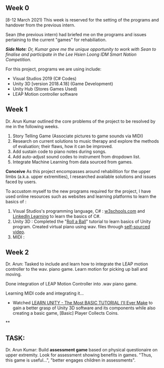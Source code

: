 ## Week 0
[8-12 March 2021) 
This week is reserved for the setting of the programs and handover from the previous intern.

Sean (the previous intern) had briefed me on the programs and issues pertaining to the current "games" for rehabiliation. 

***Side Note**: Dr, Kumar gave me the unique opportunity to work with Sean to finalise and participate in the Lee Hsien Loong IDM Smart Nation Competition.*

For this project, programs we are using include:
 - Visual Studios 2019 (C# Codes)
 - Unity 3D [version 2018.4.18] (Game Development)
 - Unity Hub (Stores Games Used)
 - LEAP Motion controller software

## Week 1
Dr. Arun Kumar outlined the core problems of the project to be resolved by me in the following weeks.
1. Story Telling Game (Associate pictures to game sounds via MIDI)
2. Research on current solutions to music therapy and explore the methods of evaluation; their flaws, how it can be improved.
3. Add sustain code to piano notes during songs.
4. Add auto-adjust sound codes to instrument from dropdown list.
5.  Integrate Machine Learning from data sourced from games.

**Conceive**
As this project encompasses around rehabilition for the upper limbs (a.k.a. upper extremities), I researched available solutions and issues faced by users. 

To accustom myself to the new programs required for the project, I have used online resources such as websites and learning platforms to learn the basics of :  
1. Visual Studios's programming language, C# : [w3schools.com](https://www.w3schools.com/cs/default.asp) and [LinkedIn Learning](https://www.linkedin.com/learning/visual-studio-essential-training-05-code-editors/explore-the-default-editor-settings?u=2122804) to learn the basics of C#. 
2. Unity 3D : Completed the "[Roll a Ball](https://learn.unity.com/project/roll-a-ball)" tutorial to learn basics of Unity program. Created virtual piano using wav. files through [self-sourced video](https://www.youtube.com/watch?v=bkE1YSSdOLU).
3. MIDI : 

## Week 2
Dr. Arun: Tasked to include and learn how to integrate the LEAP motion controller to the wav. piano game. Learn motion for picking up ball and moving. 

Done integration of LEAP Motion Controller into .wav piano game.

Learning MIDI code and integrating it...

- Watched [LEARN UNITY - The Most BASIC TUTORIAL I'll Ever Make](https://www.youtube.com/watch?v=pwZpJzpE2lQ)  to gain a better grasp of Unity 3D software and its components while also creating a basic game, [Basic] Player Collects Coins.

**
## TASK:

 Dr. Arun Kumar: Build **assessment game** based on physical questionaire on upper extremity. Look for assessment showing benefits in games. "Thus, this game is useful...", "better engages children in assessments".
<!--stackedit_data:
eyJoaXN0b3J5IjpbLTEwNDY4ODg2MTAsLTE2MTMxOTI1OTMsLT
ExOTc3NzA0MzMsNDI1OTUyNzEyLC0yMTM2OTQ1MzQ5LC0xMTQ2
NTgzNzM2LC0xNDM4NTAzNzkzLDE3NjUyOTg3ODQsMTE2OTAwNT
M0OCwxMzk5MzUwMjk1LDEwMjA3OTY1MDgsLTEzODI0MTIwNjIs
LTQ2NzE1MjkzMF19
-->